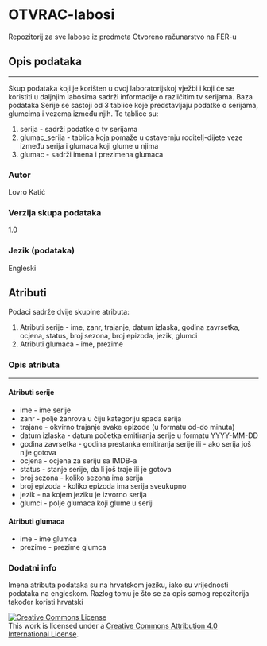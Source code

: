 # OTVRAC-labosi
Repozitorij za sve labose iz predmeta Otvoreno računarstvo na FER-u

## Opis podataka
***
Skup podataka koji je korišten u ovoj laboratorijskoj vježbi i koji će se koristiti u daljnjim labosima sadrži informacije o različitim tv serijama\.
Baza podataka Serije se sastoji od 3 tablice koje predstavljaju podatke o serijama, glumcima i vezema između njih\.
Te tablice su:
1. serija \- sadrži podatke o tv serijama
2. glumac_serija \- tablica koja pomaže u ostavernju roditelj-dijete veze između serija i glumaca koji glume u njima
3. glumac \- sadrži imena i prezimena glumaca

### Autor
Lovro Katić

### Verzija skupa podataka
1\.0

### Jezik \(podataka\)
Engleski

## Atributi
Podaci sadrže dvije skupine atributa:
1. Atributi serije \- ime, zanr, trajanje, datum izlaska, godina zavrsetka, ocjena, status, broj sezona, broj epizoda, jezik, glumci
2. Atributi glumaca \- ime, prezime

### Opis atributa
***
#### Atributi serije
- ime \- ime serije
- zanr \- polje žanrova u čiju kategoriju spada serija 
- trajane \- okvirno trajanje svake epizode \(u formatu od\-do minuta\)
- datum izlaska \- datum početka emitiranja serije u formatu YYYY\-MM\-DD
- godina zavrsetka \- godina prestanka emitiranja serije ili \- ako serija još nije gotova
- ocjena \- ocjena za seriju sa IMDB-a
- status \- stanje serije, da li još traje ili je gotova
- broj sezona \- koliko sezona ima serija
- broj epizoda \- koliko epizoda ima serija sveukupno
- jezik \- na kojem jeziku je izvorno serija
- glumci \- polje glumaca koji glume u seriji

#### Atributi glumaca
- ime \- ime glumca
- prezime \- prezime glumca

### Dodatni info
Imena atributa podataka su na hrvatskom jeziku, iako su vrijednosti podataka na engleskom. Razlog tomu je što se za opis samog repozitorija također koristi hrvatski

<a rel="license" href="http://creativecommons.org/licenses/by/4.0/"><img alt="Creative Commons License" style="border-width:0" src="https://i.creativecommons.org/l/by/4.0/80x15.png" /></a><br />This work is licensed under a <a rel="license" href="http://creativecommons.org/licenses/by/4.0/">Creative Commons Attribution 4.0 International License</a>.
